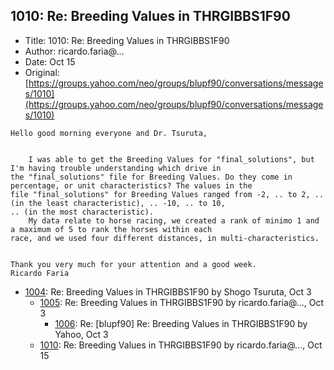 ## 1010: Re: Breeding Values in THRGIBBS1F90

- Title: 1010: Re: Breeding Values in THRGIBBS1F90
- Author: ricardo.faria@...
- Date: Oct 15
- Original: [https://groups.yahoo.com/neo/groups/blupf90/conversations/messages/1010](https://groups.yahoo.com/neo/groups/blupf90/conversations/messages/1010)

```
Hello good morning everyone and Dr. Tsuruta,


    I was able to get the Breeding Values for "final_solutions", but I'm having trouble understanding which drive in
the "final_solutions" file for Breeding Values. Do they come in percentage, or unit characteristics? The values in the
file "final_solutions" for Breeding Values ranged from -2, .. to 2, .. (in the least characteristic), .. -10, .. to 10,
.. (in the most characteristic).
    My data relate to horse racing, we created a rank of minimo 1 and a maximum of 5 to rank the horses within each
race, and we used four different distances, in multi-characteristics.


Thank you very much for your attention and a good week.
Ricardo Faria
```

- [1004](1004.md): Re: Breeding Values in THRGIBBS1F90 by Shogo Tsuruta, Oct 3
    - [1005](1005.md): Re: Breeding Values in THRGIBBS1F90 by ricardo.faria@..., Oct 3
        - [1006](1006.md): Re: [blupf90] Re: Breeding Values in THRGIBBS1F90 by Yahoo, Oct 3
    - [1010](1010.md): Re: Breeding Values in THRGIBBS1F90 by ricardo.faria@..., Oct 15
